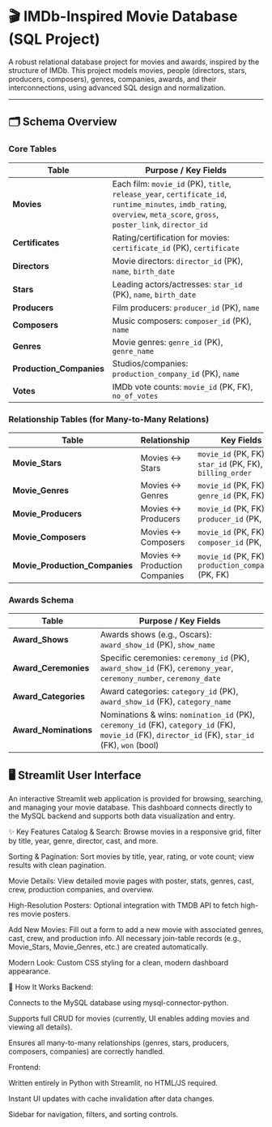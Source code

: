 # 🎬 IMDb-Inspired Movie Database (SQL Project)

A robust relational database project for movies and awards, inspired by the structure of IMDb. This project models movies, people (directors, stars, producers, composers), genres, companies, awards, and their interconnections, using advanced SQL design and normalization.

---

## 🗂️ Schema Overview

### Core Tables

| Table                     | Purpose / Key Fields                                                                                                                                                     |
| ------------------------- | ------------------------------------------------------------------------------------------------------------------------------------------------------------------------ |
| **Movies**                | Each film: `movie_id` (PK), `title`, `release_year`, `certificate_id`, `runtime_minutes`, `imdb_rating`, `overview`, `meta_score`, `gross`, `poster_link`, `director_id` |
| **Certificates**          | Rating/certification for movies: `certificate_id` (PK), `certificate`                                                                                                    |
| **Directors**             | Movie directors: `director_id` (PK), `name`, `birth_date`                                                                                                                |
| **Stars**                 | Leading actors/actresses: `star_id` (PK), `name`, `birth_date`                                                                                                           |
| **Producers**             | Film producers: `producer_id` (PK), `name`                                                                                                                               |
| **Composers**             | Music composers: `composer_id` (PK), `name`                                                                                                                              |
| **Genres**                | Movie genres: `genre_id` (PK), `genre_name`                                                                                                                              |
| **Production\_Companies** | Studios/companies: `production_company_id` (PK), `name`                                                                                                                  |
| **Votes**                 | IMDb vote counts: `movie_id` (PK, FK), `no_of_votes`                                                                                                                     |

### Relationship Tables (for Many-to-Many Relations)

| Table                            | Relationship                  | Key Fields                                               |
| -------------------------------- | ----------------------------- | -------------------------------------------------------- |
| **Movie\_Stars**                 | Movies ↔ Stars                | `movie_id` (PK, FK), `star_id` (PK, FK), `billing_order` |
| **Movie\_Genres**                | Movies ↔ Genres               | `movie_id` (PK, FK), `genre_id` (PK, FK)                 |
| **Movie\_Producers**             | Movies ↔ Producers            | `movie_id` (PK, FK), `producer_id` (PK, FK)              |
| **Movie\_Composers**             | Movies ↔ Composers            | `movie_id` (PK, FK), `composer_id` (PK, FK)              |
| **Movie\_Production\_Companies** | Movies ↔ Production Companies | `movie_id` (PK, FK), `production_company_id` (PK, FK)    |

### Awards Schema

| Table                  | Purpose / Key Fields                                                                                                                                |
| ---------------------- | --------------------------------------------------------------------------------------------------------------------------------------------------- |
| **Award\_Shows**       | Awards shows (e.g., Oscars): `award_show_id` (PK), `show_name`                                                                                      |
| **Award\_Ceremonies**  | Specific ceremonies: `ceremony_id` (PK), `award_show_id` (FK), `ceremony_year`, `ceremony_number`, `ceremony_date`                                  |
| **Award\_Categories**  | Award categories: `category_id` (PK), `award_show_id` (FK), `category_name`                                                                         |
| **Award\_Nominations** | Nominations & wins: `nomination_id` (PK), `ceremony_id` (FK), `category_id` (FK), `movie_id` (FK), `director_id` (FK), `star_id` (FK), `won` (bool) |


## 🖥️ Streamlit User Interface

An interactive Streamlit web application is provided for browsing, searching, and managing your movie database.
This dashboard connects directly to the MySQL backend and supports both data visualization and entry.

✨ Key Features
Catalog & Search:
Browse movies in a responsive grid, filter by title, year, genre, director, cast, and more.

Sorting & Pagination:
Sort movies by title, year, rating, or vote count; view results with clean pagination.

Movie Details:
View detailed movie pages with poster, stats, genres, cast, crew, production companies, and overview.

High-Resolution Posters:
Optional integration with TMDB API to fetch high-res movie posters.

Add New Movies:
Fill out a form to add a new movie with associated genres, cast, crew, and production info.
All necessary join-table records (e.g., Movie_Stars, Movie_Genres, etc.) are created automatically.

Modern Look:
Custom CSS styling for a clean, modern dashboard appearance.

🚀 How It Works
Backend:

Connects to the MySQL database using mysql-connector-python.

Supports full CRUD for movies (currently, UI enables adding movies and viewing all details).

Ensures all many-to-many relationships (genres, stars, producers, composers, companies) are correctly handled.

Frontend:

Written entirely in Python with Streamlit, no HTML/JS required.

Instant UI updates with cache invalidation after data changes.

Sidebar for navigation, filters, and sorting controls.
